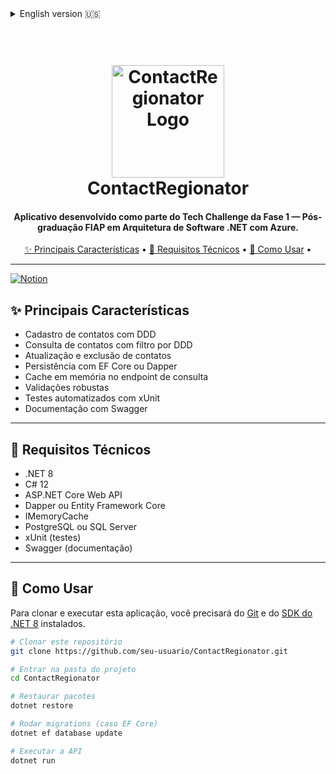 <details>
<summary>English version 🇺🇸</summary>

<h1 align="center">
  <br>
  <img src="https://github.com/user-attachments/assets/620f926b-da49-41d0-8a51-b1b1214f4c4b" alt="ContactRegionator Logo" width="180">
  <br>
  ContactRegionator
  <br>
</h1>

<h4 align="center">
Application developed as part of the Phase 1 Tech Challenge — <a href="https://www.fiap.com.br/" target="_blank">FIAP</a> Postgraduate Program in .NET Software Architecture with Azure.
</h4>

<p align="center">
  <a href="#-key-features">✨ Key Features</a> •
  <a href="#-technical-requirements">🧠 Technical Requirements</a> •
  <a href="#-how-to-use">🤝 How to Use</a>
</p>

---

[![Notion](https://img.shields.io/badge/Notion-Tech%20Challenge%20Phase%201-000000?style=for-the-badge&logo=notion)](https://fuschia-runner-0d2.notion.site/Tech-Challenge-Fase-1-1c546151da8e806a9865ddb08cecb4a3)

## ✨ Key Features

- Register contacts with DDD (area code)
- Query contacts with DDD filter
- Update and delete contacts
- Data persistence using EF Core or Dapper
- In-memory caching on contact query endpoint
- Strong validation rules
- Automated unit testing with xUnit
- Swagger API documentation

---

## 🧠 Technical Requirements

- .NET 8  
- C# 12  
- ASP.NET Core Web API  
- Dapper or Entity Framework Core  
- IMemoryCache  
- PostgreSQL or SQL Server  
- xUnit (testing)  
- Swagger (documentation)  

---

## 🚀 How to Use

To clone and run this application, you need [Git](https://git-scm.com) and the [.NET 8 SDK](https://dotnet.microsoft.com/en-us/download/dotnet/8.0) installed.

```bash
# Clone this repository
git clone https://github.com/your-username/ContactRegionator.git

# Enter the project folder
cd ContactRegionator

# Restore packages
dotnet restore

# Run migrations (if using EF Core)
dotnet ef database update

# Run the API
dotnet run
```
</details>

<h1 align="center">
  <br>
  <img src="https://github.com/user-attachments/assets/620f926b-da49-41d0-8a51-b1b1214f4c4b" alt="ContactRegionator Logo" width="180">
  <br>
  ContactRegionator
  <br>
</h1>
 
<h4 align="center">
Aplicativo desenvolvido como parte do Tech Challenge da Fase 1 — Pós-graduação FIAP em Arquitetura de Software .NET com Azure.
</h4>

<p align="center">
  <a href="#-principais-características">✨ Principais Características</a> •
  <a href="#-requisitos-técnicos">🧠 Requisitos Técnicos</a> •
  <a href="#-como-usar">🤝 Como Usar</a> •
</p>

---
[![Notion](https://img.shields.io/badge/Notion-Tech%20Challenge%20Fase%201-000000?style=for-the-badge&logo=notion)](https://fuschia-runner-0d2.notion.site/Tech-Challenge-Fase-1-1c546151da8e806a9865ddb08cecb4a3)


## ✨ Principais Características

- Cadastro de contatos com DDD
- Consulta de contatos com filtro por DDD
- Atualização e exclusão de contatos
- Persistência com EF Core ou Dapper
- Cache em memória no endpoint de consulta
- Validações robustas
- Testes automatizados com xUnit
- Documentação com Swagger

---

## 🧠 Requisitos Técnicos

- .NET 8
- C# 12
- ASP.NET Core Web API
- Dapper ou Entity Framework Core
- IMemoryCache
- PostgreSQL ou SQL Server
- xUnit (testes)
- Swagger (documentação)

---

## 🚀 Como Usar

Para clonar e executar esta aplicação, você precisará do [Git](https://git-scm.com) e do [SDK do .NET 8](https://dotnet.microsoft.com/en-us/download/dotnet/8.0) instalados.

```bash
# Clonar este repositório
git clone https://github.com/seu-usuario/ContactRegionator.git

# Entrar na pasta do projeto
cd ContactRegionator

# Restaurar pacotes
dotnet restore

# Rodar migrations (caso EF Core)
dotnet ef database update

# Executar a API
dotnet run
